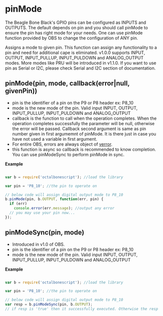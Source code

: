 pinMode
=======

The Beagle Bone Black's GPIO pins can be configured as INPUTS and OUTPUTS. The default depends on pin and you should call pinMode to ensure the pin has right mode for your needs. 
One can use pinMode function provided by OBS to change the configuration of ANY pin.

Assigns a mode to given pin. This function can assign any functionality to a pin and need for additional cape is eliminated. 
v1.0.0 supports INPUT, OUTPUT, INPUT_PULLUP, INPUT_PULDOWN and ANALOG_OUTPUT modes. 
More modes like PRU will be introduced in 
v1.1.0. If you want to use pin as Serial or I2C, please check Serial and I2C section of documentation.

## pinMode(pin, mode, callback(error|null, givenPin))
- pin is the identifier of a pin on the P9 or P8 header ex: P8_10
- mode is the new mode of the pin. Valid input INPUT, OUTPUT, INPUT_PULLUP, INPUT_PULDOWN and ANALOG_OUTPUT
- callback is the function to call when the operation completes. When the operation completes successfully the parameter will be null, otherwise the error will be passed. Callback second argument is same as pin number given in first argumemnt of pinMode. It is there just in case you have not used a variable in first argument.
- For entire OBS, errors are always object of [verror](https://www.npmjs.com/package/verror).
- this function is async so callback is recommended to know completion. You can use pinModeSync to perform pinMode in sync.

**Example**
```javascript

var b = require('octalbonescript'); //load the library

var pin = 'P8_10'; //the pin to operate on

// below code will assign digital output mode to P8_10
b.pinMode(pin, b.OUTPUT, function(err, pin) {
  if (err) 
    console.error(err.message); //output any error
  // you may use your pin now...
});
```

## pinModeSync(pin, mode)
- Introduced in v1.0 of OBS.
- pin is the identifier of a pin on the P9 or P8 header ex: P8_10
- mode is the new mode of the pin. Valid input INPUT, OUTPUT, INPUT_PULLUP, INPUT_PULDOWN and ANALOG_OUTPUT

**Example**
```javascript

var b = require('octalbonescript'); //load the library

var pin = 'P8_10'; //the pin to operate on

// below code will assign digital output mode to P8_10
var resp = b.pinModeSync(pin, b.OUTPUT);
// if resp is 'true' then it successfully executed. Otherwise the resp will be 'false'
```
